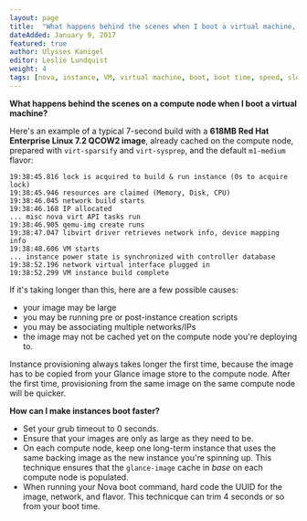 ```yaml
---
layout: page
title:  "What happens behind the scenes when I boot a virtual machine, and how can I make it boot faster?"
dateAdded: January 9, 2017
featured: true
author: Ulysses Kanigel
editor: Leslie Lundquist
weight: 4
tags: [nova, instance, VM, virtual machine, boot, boot time, speed, slow, fast, glance, image, size]
---
```


**What happens behind the scenes on a compute node when I boot a virtual machine?**

Here's an example of a typical 7-second build with a **618MB Red Hat Enterprise Linux 7.2 QCOW2 image**, already cached on the compute node, prepared with `virt-sparsify` and `virt-sysprep`, and the default `m1-medium` flavor:

```
19:38:45.816 lock is acquired to build & run instance (0s to acquire lock)
19:38:45.946 resources are claimed (Memory, Disk, CPU)
19:38:46.045 network build starts
19:38:46.168 IP allocated
... misc nova virt API tasks run
19:38:46.905 qemu-img create runs
19:38:47.047 libvirt driver retrieves network info, device mapping info
19:38:48.606 VM starts
... instance power state is synchronized with controller database
19:38:52.196 network virtual interface plugged in
19:38:52.299 VM instance build complete
```

If it's taking longer than this, here are a few possible causes:

 * your image may be large
 * you may be running pre or post-instance creation scripts
 * you may be associating multiple networks/IPs
 * the image may not be cached yet on the compute node you're deploying to.

Instance provisioning always takes longer the first time, because the image has to be copied from your Glance image store to the compute node. After the first time, provisioning from the same image on the same compute node will be quicker.

**How can I make instances boot faster?**

* Set your grub timeout to 0 seconds.
* Ensure that your images are only as large as they need to be.
* On each compute node, keep one long-term instance that uses the same backing image as the new instance you're spinning up.  This technique ensures that the `glance-image` cache in _base_ on each compute node is populated.
* When running your Nova boot command, hard code the UUID for the image, network, and flavor.  This technicque can trim 4 seconds or so from your boot time.

